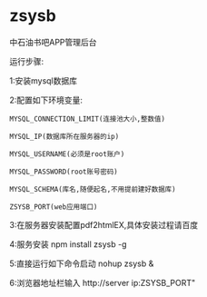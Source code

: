 zsysb
========


中石油书吧APP管理后台



运行步骤:

1:安装mysql数据库

2:配置如下环境变量:

    MYSQL_CONNECTION_LIMIT(连接池大小,整数值)
    
    MYSQL_IP(数据库所在服务器的ip)
    
    MYSQL_USERNAME(必须是root账户)
    
    MYSQL_PASSWORD(root账号密码)
    
    MYSQL_SCHEMA(库名,随便起名,不用提前建好数据库)
    
    ZSYSB_PORT(web应用端口)
    
3:在服务器安装配置pdf2htmlEX,具体安装过程请百度

4:服务安装 npm  install  zsysb  -g 

5:直接运行如下命令启动 nohup zsysb & 

6:浏览器地址栏输入 http://server ip:ZSYSB_PORT"


